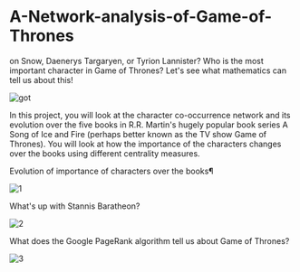 # A-Network-analysis-of-Game-of-Thrones
on Snow, Daenerys Targaryen, or Tyrion Lannister? Who is the most important character in Game of Thrones? Let's see what mathematics can tell us about this!


![got](https://user-images.githubusercontent.com/26146801/42030719-681cd69e-7af1-11e8-84f4-7c7683c9350c.jpeg)



In this project, you will look at the character co-occurrence network and its evolution over the five books in R.R. Martin's hugely popular book series A Song of Ice and Fire (perhaps better known as the TV show Game of Thrones). You will look at how the importance of the characters changes over the books using different centrality measures.


Evolution of importance of characters over the books¶


![1](https://user-images.githubusercontent.com/26146801/42030842-be278ed0-7af1-11e8-9ef8-f6f04ab9d77e.png)


What's up with Stannis Baratheon?


![2](https://user-images.githubusercontent.com/26146801/42030845-be568eec-7af1-11e8-9542-38b555f4e562.png)


What does the Google PageRank algorithm tell us about Game of Thrones?


![3](https://user-images.githubusercontent.com/26146801/42030846-be825612-7af1-11e8-8ef6-6fee0d4993d2.png)
